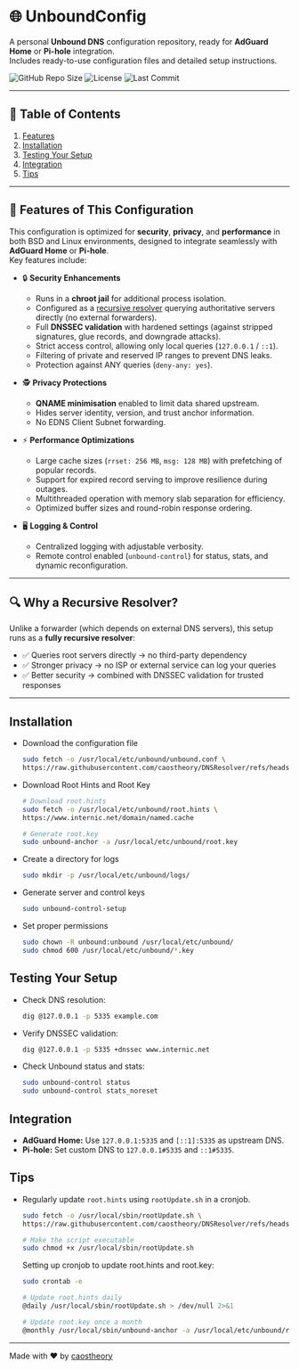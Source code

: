 # 🌐 UnboundConfig

A personal **Unbound DNS** configuration repository, ready for **AdGuard Home** or **Pi-hole** integration.  
Includes ready-to-use configuration files and detailed setup instructions.

![GitHub Repo Size](https://img.shields.io/github/repo-size/caostheory/DNSResolver) ![License](https://img.shields.io/github/license/caostheory/DNSResolver) ![Last Commit](https://img.shields.io/github/last-commit/caostheory/DNSResolver)

---

## 📑 Table of Contents

1. [Features](#features)    
2. [Installation](#installation)    
3. [Testing Your Setup](#testing-your-setup)
4. [Integration](#integration)  
5. [Tips](#tips)  

---

## 🚀 Features of This Configuration <a name="features"></a>

This configuration is optimized for **security**, **privacy**, and **performance** in both BSD and Linux environments, designed to integrate seamlessly with **AdGuard Home** or **Pi-hole**.  
Key features include:

- 🔒 **Security Enhancements**  
  - Runs in a **chroot jail** for additional process isolation.  
  - Configured as a [recursive resolver](#why-a-recursive-resolver) querying authoritative servers directly (no external forwarders).  
  - Full **DNSSEC validation** with hardened settings (against stripped signatures, glue records, and downgrade attacks).  
  - Strict access control, allowing only local queries (`127.0.0.1` / `::1`).  
  - Filtering of private and reserved IP ranges to prevent DNS leaks.  
  - Protection against ANY queries (`deny-any: yes`).  

- 🕵️ **Privacy Protections**  
  - **QNAME minimisation** enabled to limit data shared upstream.  
  - Hides server identity, version, and trust anchor information.  
  - No EDNS Client Subnet forwarding.  

- ⚡ **Performance Optimizations**  
  - Large cache sizes (`rrset: 256 MB`, `msg: 128 MB`) with prefetching of popular records.  
  - Support for expired record serving to improve resilience during outages.  
  - Multithreaded operation with memory slab separation for efficiency.  
  - Optimized buffer sizes and round-robin response ordering.  

- 🖥️ **Logging & Control**  
  - Centralized logging with adjustable verbosity.  
  - Remote control enabled (`unbound-control`) for status, stats, and dynamic reconfiguration.  

---

## 🔍 Why a Recursive Resolver? <a name="why-a-recursive-resolver"></a>

Unlike a forwarder (which depends on external DNS servers), this setup runs as a **fully recursive resolver**:

- ✅ Queries root servers directly → no third-party dependency  
- ✅ Stronger privacy → no ISP or external service can log your queries  
- ✅ Better security → combined with DNSSEC validation for trusted responses  

---

## Installation <a name="installation"></a>

   * Download the configuration file

     ```bash
     sudo fetch -o /usr/local/etc/unbound/unbound.conf \
     https://raw.githubusercontent.com/caostheory/DNSResolver/refs/heads/main/unbound.conf
     ```

   * Download Root Hints and Root Key

     ```bash
     # Download root.hints
     sudo fetch -o /usr/local/etc/unbound/root.hints \
     https://www.internic.net/domain/named.cache

     # Generate root.key
     sudo unbound-anchor -a /usr/local/etc/unbound/root.key
     ```

   * Create a directory for logs

     ```bash
     sudo mkdir -p /usr/local/etc/unbound/logs/
     ```

   * Generate server and control keys

     ```bash
     sudo unbound-control-setup
     ```

   * Set proper permissions

     ```bash
     sudo chown -R unbound:unbound /usr/local/etc/unbound/
     sudo chmod 600 /usr/local/etc/unbound/*.key
     ```

## Testing Your Setup <a name="testing-your-setup"></a>

   * Check DNS resolution:
   
     ```bash
     dig @127.0.0.1 -p 5335 example.com
     ```

   * Verify DNSSEC validation:
   
     ```bash
     dig @127.0.0.1 -p 5335 +dnssec www.internic.net
     ```

   * Check Unbound status and stats:
   
     ```bash
     sudo unbound-control status
     sudo unbound-control stats_noreset
     ```

## Integration <a name="integration"></a>

   * **AdGuard Home:** Use `127.0.0.1:5335` and `[::1]:5335` as upstream DNS.  
   * **Pi-hole:** Set custom DNS to `127.0.0.1#5335` and `::1#5335`.

## Tips <a name="tips"></a>

   * Regularly update `root.hints` using `rootUpdate.sh` in a cronjob.
   
     ```bash
     sudo fetch -o /usr/local/sbin/rootUpdate.sh \
     https://raw.githubusercontent.com/caostheory/DNSResolver/refs/heads/main/rootUpdate.sh

     # Make the script executable
     sudo chmod +x /usr/local/sbin/rootUpdate.sh
     ```
     Setting up cronjob to update root.hints and root.key:
     ```bash
     sudo crontab -e

     # Update root.hints daily
     @daily /usr/local/sbin/rootUpdate.sh > /dev/null 2>&1

     # Update root.key once a month
     @monthly /usr/local/sbin/unbound-anchor -a /usr/local/etc/unbound/root.key > /dev/null 2>&1

     ```

---

Made with ❤️ by [caostheory](https://github.com/caostheory)
